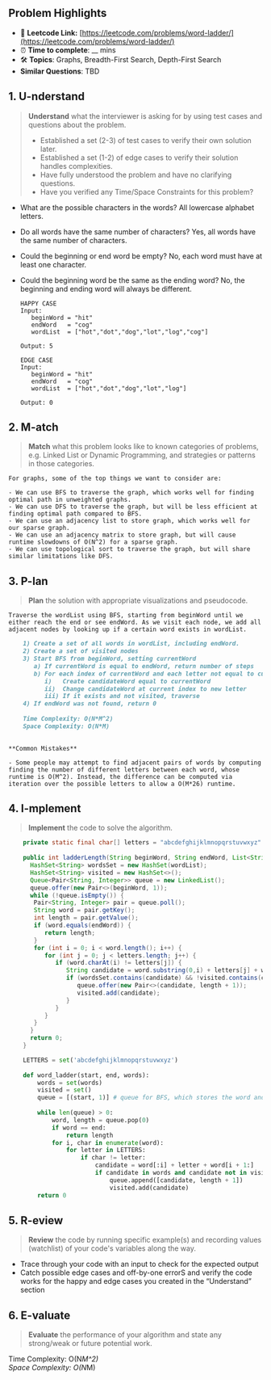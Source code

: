 ## Problem Highlights

* 🔗 **Leetcode Link:** [https://leetcode.com/problems/word-ladder/](https://leetcode.com/problems/word-ladder/)
* ⏰ **Time to complete**: __ mins
* 🛠️ **Topics**: Graphs, Breadth-First Search, Depth-First Search
* **Similar Questions**: TBD

## 1. **U-nderstand**

> **Understand** what the interviewer is asking for by using test cases and questions about the problem.
> 
> - Established a set (2-3) of test cases to verify their own solution later.
> - Established a set (1-2) of edge cases to verify their solution handles complexities.
> - Have fully understood the problem and have no clarifying questions.
> - Have you verified any Time/Space Constraints for this problem?

- What are the possible characters in the words?
All lowercase alphabet letters.

- Do all words have the same number of characters?
Yes, all words have the same number of characters.

- Could the beginning or end word be empty?
No, each word must have at least one character.

- Could the beginning word be the same as the ending word?
No, the beginning and ending word will always be different.
    
    ```
    HAPPY CASE
    Input:
       beginWord = "hit"
       endWord   = "cog"
       wordList  = ["hot","dot","dog","lot","log","cog"]
    
    Output: 5
    
    EDGE CASE
    Input:
       beginWord = "hit"
       endWord   = "cog"
       wordList  = ["hot","dot","dog","lot","log"]
    
    Output: 0
    ```
    
## 2. M-atch

> **Match** what this problem looks like to known categories of problems, e.g. Linked List or Dynamic Programming, and strategies or patterns in those categories.
    
    For graphs, some of the top things we want to consider are:
    
    - We can use BFS to traverse the graph, which works well for finding optimal path in unweighted graphs.
    - We can use DFS to traverse the graph, but will be less efficient at finding optimal path compared to BFS.
    - We can use an adjacency list to store graph, which works well for our sparse graph.
    - We can use an adjacency matrix to store graph, but will cause runtime slowdowns of O(N^2) for a sparse graph.
    - We can use topological sort to traverse the graph, but will share similar limitations like DFS.

## 3. P-lan
    
> **Plan** the solution with appropriate visualizations and pseudocode.

    Traverse the wordList using BFS, starting from beginWord until we either reach the end or see endWord. As we visit each node, we add all adjacent nodes by looking up if a certain word exists in wordList.
    

```markdown
    1) Create a set of all words in wordList, including endWord.
    2) Create a set of visited nodes
    3) Start BFS from beginWord, setting currentWord
       a) If currentWord is equal to endWord, return number of steps
       b) For each index of currentWord and each letter not equal to currentWord at index
          i)   Create candidateWord equal to currentWord
          ii)  Change candidateWord at current index to new letter
          iii) If it exists and not visited, traverse
    4) If endWord was not found, return 0
    
    Time Complexity: O(N*M^2)
    Space Complexity: O(N*M)
    
```

    **Common Mistakes**
    
    - Some people may attempt to find adjacent pairs of words by computing finding the number of different letters between each word, whose runtime is O(M^2). Instead, the difference can be computed via iteration over the possible letters to allow a O(M*26) runtime.

## 4. I-mplement

> **Implement** the code to solve the algorithm.
    
```java
    private static final char[] letters = "abcdefghijklmnopqrstuvwxyz".toCharArray();
    
    public int ladderLength(String beginWord, String endWord, List<String> wordList) {
      HashSet<String> wordsSet = new HashSet(wordList);
      HashSet<String> visited = new HashSet<>();
      Queue<Pair<String, Integer>> queue = new LinkedList();
      queue.offer(new Pair<>(beginWord, 1));
      while (!queue.isEmpty()) {
       Pair<String, Integer> pair = queue.poll();
       String word = pair.getKey();
       int length = pair.getValue();
       if (word.equals(endWord)) {
          return length;
       }
       for (int i = 0; i < word.length(); i++) {
          for (int j = 0; j < letters.length; j++) {
             if (word.charAt(i) != letters[j]) {
                String candidate = word.substring(0,i) + letters[j] + word.substring(i+1);
                if (wordsSet.contains(candidate) && !visited.contains(candidate)) {
                   queue.offer(new Pair<>(candidate, length + 1));
                   visited.add(candidate);
                }
             }
          }
       }
      }
      return 0;
    }
```
    
```python
    LETTERS = set('abcdefghijklmnopqrstuvwxyz')
    
    def word_ladder(start, end, words):
        words = set(words)
        visited = set()
        queue = [(start, 1)] # queue for BFS, which stores the word and distance
    
        while len(queue) > 0:
            word, length = queue.pop(0)
            if word == end:
                return length
            for i, char in enumerate(word):
                for letter in LETTERS:
                    if char != letter:
                        candidate = word[:i] + letter + word[i + 1:]
                        if candidate in words and candidate not in visited:
                            queue.append([candidate, length + 1])
                            visited.add(candidate)
        return 0
```
    
## 5. R-eview
    
> **Review** the code by running specific example(s) and recording values (watchlist) of your code's variables along the way.

- Trace through your code with an input to check for the expected output
- Catch possible edge cases and off-by-one errorS and verify the code works for the happy and edge cases you created in the “Understand” section

    
## 6. E-valuate

> **Evaluate** the performance of your algorithm and state any strong/weak or future potential work.

Time Complexity: O(N*M^2)
<br>
Space Complexity: O(N*M)